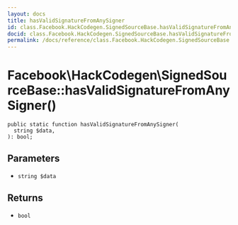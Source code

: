 ```yaml
---
layout: docs
title: hasValidSignatureFromAnySigner
id: class.Facebook.HackCodegen.SignedSourceBase.hasValidSignatureFromAnySigner
docid: class.Facebook.HackCodegen.SignedSourceBase.hasValidSignatureFromAnySigner
permalink: /docs/reference/class.Facebook.HackCodegen.SignedSourceBase.hasValidSignatureFromAnySigner.md
---
```

# Facebook\\HackCodegen\\SignedSourceBase::hasValidSignatureFromAnySigner()




``` Hack
public static function hasValidSignatureFromAnySigner(
  string $data,
): bool;
```




## Parameters




+ ` string $data `




## Returns




* ` bool `